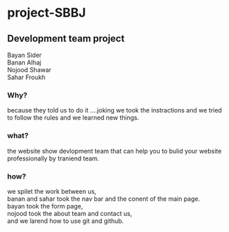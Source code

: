 # project-SBBJ
## Development team project
Bayan Sider<br>
Banan Alhaj<br>
Nojood Shawar<br>
Sahar Froukh<br>
### Why?<br>
because they told us to do it ....joking
we took the instractions and we tried to follow the rules and we learned new things.<br>
### what?<br>
the website show devlopment team that can help you to bulid your website professionally by traniend team.<br>
### how?<br>
we spilet the work between us,<br>
banan and sahar took the nav bar and the conent of the main page.<br>
bayan took the form page, <br>
nojood took the about team and contact us, <br>
and we larend how to use git and github. <br>


